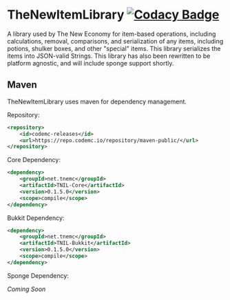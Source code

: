 # TheNewItemLibrary [![Codacy Badge](https://api.codacy.com/project/badge/Grade/a71ad7ab19c14a7190fdb7a4ffe0e947)](https://app.codacy.com/gh/TheNewEconomy/TheNewItemLibrary?utm_source=github.com&utm_medium=referral&utm_content=TheNewEconomy/TheNewItemLibrary&utm_campaign=Badge_Grade_Settings)

A library used by The New Economy for item-based operations, including calculations, removal, comparisons, and serialization of any items,
including potions, shulker boxes, and other "special" items. This library serializes the items into JSON-valid Strings. This library has also
been rewritten to be platform agnostic, and will include sponge support shortly.

## Maven
TheNewItemLibrary uses maven for dependency management.

Repository:
```XML
<repository>
    <id>codemc-releases</id>
    <url>https://repo.codemc.io/repository/maven-public/</url>
</repository>
```

Core Dependency:
```XML
<dependency>
    <groupId>net.tnemc</groupId>
    <artifactId>TNIL-Core</artifactId>
    <version>0.1.5.0</version>
    <scope>compile</scope>
</dependency>
```

Bukkit Dependency:
```XML
<dependency>
    <groupId>net.tnemc</groupId>
    <artifactId>TNIL-Bukkit</artifactId>
    <version>0.1.5.0</version>
    <scope>compile</scope>
</dependency>
```

Sponge Dependency:

*Coming Soon*
